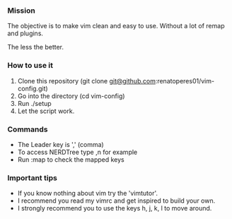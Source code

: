 ### Mission

  The objective is to make vim clean and easy to use. Without a lot of remap and plugins.

  The less the better.

### How to use it

   1. Clone this repository (git clone git@github.com:renatoperes01/vim-config.git)
   2. Go into the directory (cd vim-config)
   3. Run ./setup
   4. Let the script work.

### Commands

   * The Leader key is ',' (comma)
   * To access NERDTree type ,n for example
   * Run :map to check the mapped keys

### Important tips

   * If you know nothing about vim try the 'vimtutor'.
   * I recommend you read my vimrc and get inspired to build your own.
   * I strongly recommend you to use the keys h, j, k, l to move around.


